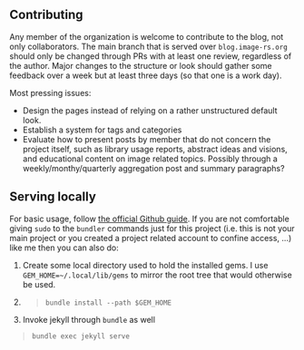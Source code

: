 ## Contributing

Any member of the organization is welcome to contribute to the blog, not only
collaborators. The main branch that is served over `blog.image-rs.org` should
only be changed through PRs with at least one review, regardless of the author.
Major changes to the structure or look should gather some feedback over a week
but at least three days (so that one is a work day).

Most pressing issues:

* Design the pages instead of relying on a rather unstructured default look.
* Establish a system for tags and categories
* Evaluate how to present posts by member that do not concern the project
  itself, such as library usage reports, abstract ideas and visions, and
  educational content on image related topics. Possibly through a
  weekly/monthy/quarterly aggregation post and summary paragraphs?

## Serving locally

For basic usage, follow [the official Github guide][GHGuide]. If you are not
comfortable giving `sudo` to the `bundler` commands just for this project (i.e.
this is not your main project or you created a project related account to
confine access, ...) like me then you can also do:

1. Create some local directory used to hold the installed gems. I use
   `GEM_HOME=~/.local/lib/gems` to mirror the root tree that would otherwise be used.
2. > `bundle install --path $GEM_HOME`
3. Invoke jekyll through `bundle` as well
  > `bundle exec jekyll serve`


[GHGuide]: https://help.github.com/en/articles/setting-up-your-github-pages-site-locally-with-jekyll
